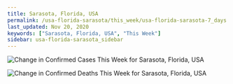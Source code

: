 ```yaml
---
title: Sarasota, Florida, USA
permalink: /usa-florida-sarasota/this_week/usa-florida-sarasota-7_days.html
last_updated: Nov 20, 2020
keywords: ["Sarasota, Florida, USA", "This Week"]
sidebar: usa-florida-sarasota_sidebar
---
```


![Change in Confirmed Cases This Week for Sarasota, Florida, USA](/covid_tracker/images/graphs/usa-florida-sarasota-delta_confirmed-7_days_graph.png)

![Change in Confirmed Deaths This Week for Sarasota, Florida, USA](/covid_tracker/images/graphs/usa-florida-sarasota-delta_deaths-7_days_graph.png)
